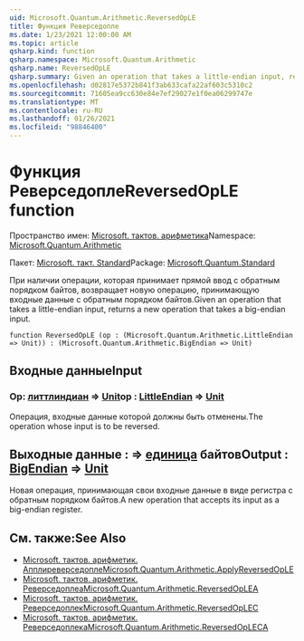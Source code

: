 ```yaml
---
uid: Microsoft.Quantum.Arithmetic.ReversedOpLE
title: Функция Реверседопле
ms.date: 1/23/2021 12:00:00 AM
ms.topic: article
qsharp.kind: function
qsharp.namespace: Microsoft.Quantum.Arithmetic
qsharp.name: ReversedOpLE
qsharp.summary: Given an operation that takes a little-endian input, returns a new operation that takes a big-endian input.
ms.openlocfilehash: d02817e5372b841f3ab633cafa22af603c5310c2
ms.sourcegitcommit: 71605ea9cc630e84e7ef29027e1f0ea06299747e
ms.translationtype: MT
ms.contentlocale: ru-RU
ms.lasthandoff: 01/26/2021
ms.locfileid: "98846400"
---
```

# <a name="reversedople-function"></a><span data-ttu-id="4899c-102">Функция Реверседопле</span><span class="sxs-lookup"><span data-stu-id="4899c-102">ReversedOpLE function</span></span>

<span data-ttu-id="4899c-103">Пространство имен: [Microsoft. тактов. арифметика](xref:Microsoft.Quantum.Arithmetic)</span><span class="sxs-lookup"><span data-stu-id="4899c-103">Namespace: [Microsoft.Quantum.Arithmetic](xref:Microsoft.Quantum.Arithmetic)</span></span>

<span data-ttu-id="4899c-104">Пакет: [Microsoft. такт. Standard](https://nuget.org/packages/Microsoft.Quantum.Standard)</span><span class="sxs-lookup"><span data-stu-id="4899c-104">Package: [Microsoft.Quantum.Standard](https://nuget.org/packages/Microsoft.Quantum.Standard)</span></span>


<span data-ttu-id="4899c-105">При наличии операции, которая принимает прямой ввод с обратным порядком байтов, возвращает новую операцию, принимающую входные данные с обратным порядком байтов.</span><span class="sxs-lookup"><span data-stu-id="4899c-105">Given an operation that takes a little-endian input, returns a new operation that takes a big-endian input.</span></span>

```qsharp
function ReversedOpLE (op : (Microsoft.Quantum.Arithmetic.LittleEndian => Unit)) : (Microsoft.Quantum.Arithmetic.BigEndian => Unit)
```


## <a name="input"></a><span data-ttu-id="4899c-106">Входные данные</span><span class="sxs-lookup"><span data-stu-id="4899c-106">Input</span></span>

### <a name="op--littleendian--unit"></a><span data-ttu-id="4899c-107">Op: [литтлиндиан](xref:Microsoft.Quantum.Arithmetic.LittleEndian) => [Unit](xref:microsoft.quantum.lang-ref.unit)</span><span class="sxs-lookup"><span data-stu-id="4899c-107">op : [LittleEndian](xref:Microsoft.Quantum.Arithmetic.LittleEndian) => [Unit](xref:microsoft.quantum.lang-ref.unit)</span></span> 

<span data-ttu-id="4899c-108">Операция, входные данные которой должны быть отменены.</span><span class="sxs-lookup"><span data-stu-id="4899c-108">The operation whose input is to be reversed.</span></span>



## <a name="output--bigendian--unit"></a><span data-ttu-id="4899c-109">Выходные данные [](xref:Microsoft.Quantum.Arithmetic.BigEndian) : => [единица](xref:microsoft.quantum.lang-ref.unit) байтов</span><span class="sxs-lookup"><span data-stu-id="4899c-109">Output : [BigEndian](xref:Microsoft.Quantum.Arithmetic.BigEndian) => [Unit](xref:microsoft.quantum.lang-ref.unit)</span></span> 

<span data-ttu-id="4899c-110">Новая операция, принимающая свои входные данные в виде регистра с обратным порядком байтов.</span><span class="sxs-lookup"><span data-stu-id="4899c-110">A new operation that accepts its input as a big-endian register.</span></span>

## <a name="see-also"></a><span data-ttu-id="4899c-111">См. также:</span><span class="sxs-lookup"><span data-stu-id="4899c-111">See Also</span></span>

- [<span data-ttu-id="4899c-112">Microsoft. тактов. арифметик. Апплиреверседопле</span><span class="sxs-lookup"><span data-stu-id="4899c-112">Microsoft.Quantum.Arithmetic.ApplyReversedOpLE</span></span>](xref:Microsoft.Quantum.Arithmetic.ApplyReversedOpLE)
- [<span data-ttu-id="4899c-113">Microsoft. тактов. арифметик. Реверседоплеа</span><span class="sxs-lookup"><span data-stu-id="4899c-113">Microsoft.Quantum.Arithmetic.ReversedOpLEA</span></span>](xref:Microsoft.Quantum.Arithmetic.ReversedOpLEA)
- [<span data-ttu-id="4899c-114">Microsoft. тактов. арифметик. Реверседоплек</span><span class="sxs-lookup"><span data-stu-id="4899c-114">Microsoft.Quantum.Arithmetic.ReversedOpLEC</span></span>](xref:Microsoft.Quantum.Arithmetic.ReversedOpLEC)
- [<span data-ttu-id="4899c-115">Microsoft. тактов. арифметик. Реверседоплека</span><span class="sxs-lookup"><span data-stu-id="4899c-115">Microsoft.Quantum.Arithmetic.ReversedOpLECA</span></span>](xref:Microsoft.Quantum.Arithmetic.ReversedOpLECA)
